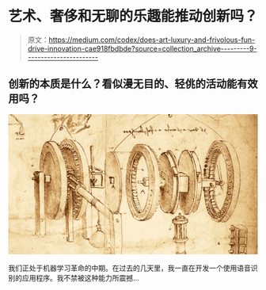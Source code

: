# 艺术、奢侈和无聊的乐趣能推动创新吗？

> 原文：<https://medium.com/codex/does-art-luxury-and-frivolous-fun-drive-innovation-cae918fbdbde?source=collection_archive---------9----------------------->

## 创新的本质是什么？看似漫无目的、轻佻的活动能有效用吗？

![](img/69f897bac98efe3c0c941d7a551df2aa.png)

我们正处于机器学习革命的中期。在过去的几天里，我一直在开发一个使用语音识别的应用程序。我不禁被这种能力所震撼…
